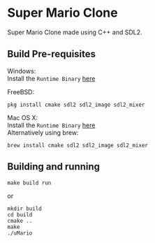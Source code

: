 # Super Mario Clone
Super Mario Clone made using C++ and SDL2.  

## Build Pre-requisites
Windows:  
Install the `Runtime Binary` [here](https://www.libsdl.org/download-2.0.php)

FreeBSD:
```
pkg install cmake sdl2 sdl2_image sdl2_mixer
```

Mac OS X:  
Install the `Runtime Binary` [here](https://www.libsdl.org/download-2.0.php)  
Alternatively using brew:
```
brew install cmake sdl2 sdl2_image sdl2_mixer
```

## Building and running

```
make build run
```
or 
```
mkdir build
cd build
cmake ..
make
./uMario
```
